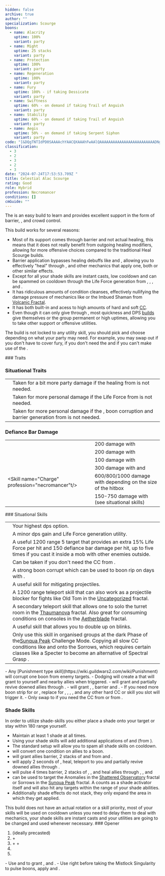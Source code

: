 ```yaml
---
hidden: false
archive: true
author: ""
specialization: Scourge
boons:
  - name: Alacrity
    uptime: 100%
    variant: party
  - name: Might
    uptime: 25 stacks
    variant: party
  - name: Protection
    uptime: 100%
    variant: party
  - name: Regeneration
    uptime: 100%
    variant: party
  - name: Fury
    uptime: 100% - if taking Dessicate
    variant: party
  - name: Swiftness
    uptime: 60% - on demand if taking Trail of Anguish
    variant: party
  - name: Stability
    uptime: 60% - on demand if taking Trail of Anguish
    variant: party
  - name: Aegis
    uptime: 50% - on demand if taking Serpent Siphon
    variant: party
code: "[&DQgTNTIdPD0SAAAAchYAACQXAAAhFwAAlQAAAAAAAAAAAAAAAAAAAAAAAAADNgBmAFYAAA==]"
classification:
  - 3
  - 2
  - 3
  - 2
  - 3
date: "2024-07-24T17:53:53.709Z "
title: Celestial Alac Scourge
rating: Good
role: Hybrid
profession: Necromancer
conditions: []
cmGuide: ""
---
```

The <Specialization name="Scourge" text="Celestial Alacrity Scourge"/> is an easy build to learn and provides excellent support in the form of barrier, <Boon name="might"/>, <Condition name="vulnerability"/> and crowd control.
 
This build works for several reasons:
- Most of its support comes through barrier and not actual healing, this means that it does not really benefit from outgoing healing modifiers, allowing for more offensive choices compared to the traditional Heal Scourge builds.
- Barrier application bypasses healing debuffs like <Condition name="Poisoned"/> and <Effect name="Agony"/>, allowing you to effectively "heal" through <Instability name="Toxic Trail"/>, <Instability name="Flux Bomb"/> and other mechanics that apply one, both or other similar effects.
- Except for <Skill name="Manifest Sand Shade"/> all your shade skills are instant casts, low cooldown and can be spammed on cooldown through the Life Force generation from <Trait name="Fear of Death"/>, <Trait name="Eternal Life"/>, <Skill name="Weeping Shots"/>, <Skill name="Vile Blast"/> and <Skill name="Harrowing Wave"/>.
- It has ridiculous amounts of condition cleanses, effectively nullifying the damage pressure of mechanics like <Instability name="Afflicted"/> or the Imbued Shaman from [Volcanic Fractal](/fractals/volcanic). 
- It has both built-in and acess to high amounts of hard and soft [CC](/guides/cc-distribution/).
- Even though it can only give <Boon name="Fury"/> through <Skill name="Desiccate"/>, most quickness and DPS [builds](/discretize.eu/builds) give themselves or the group permanent or high uptimes, allowing you to take other support or offensive utilities. 


The build is not locked to any utility skill, you should pick and choose depending on what your party may need. For example, you may swap out <Skill name="Desiccate"/> if you don't have to cover fury, <Skill name="Trail of Anguish"/> if you don't need the <Boon name="Stability"/> and <Skill name="Serpent Siphon"/> if you can't make use of the <Boon name="Aegis"/>. 

<Divider text="Equipment"/>   

<CharacterWithAr>  
<Character title="Celestial (Alac) Scourge" gear='{"attributes":{"profession":"Necromancer","specialization":"Scourge","data":{"Health":30202,"Armor":2831,"Power":2389,"Precision":1639,"Toughness":1864,"Vitality":2099,"Ferocity":639,"Condition Damage":2003,"Expertise":934,"Concentration":1089,"Healing Power":639,"Agony Resistance":150,"Condition Duration":0.7726666666666667,"Boon Duration":0.726,"Critical Chance":0.6042857142857143,"Critical Damage":1.926,"Power Coefficient":1659,"Power2 Coefficient":0,"Burning Coefficient":0.47,"Bleeding Coefficient":0,"Poison Coefficient":2.3,"Torment Coefficient":15.84,"Confusion Coefficient":1.72,"Flat DPS":0,"Torment Duration":0.2,"Siphon Base Coefficient":139.75,"Effective Power":5355.850893392857,"NonCrit Effective Power":3434.1875,"Power DPS":3421.3926192293993,"Power2 DPS":0,"Siphon DPS":139.75,"Bleeding Damage Tick":204.38375000000002,"Bleeding Stacks":0,"Bleeding DPS":0,"Burning Damage Tick":634.6059375,"Burning Stacks":0.8331533333333334,"Burning DPS":528.72405218125,"Confusion Damage Tick":217.0265625,"Confusion Stacks":3.048986666666667,"Confusion DPS":661.7110953750001,"Poison Damage Tick":220.91500000000002,"Poison Stacks":4.077133333333333,"Poison DPS":900.6999103333334,"Torment Damage Tick":304.850625,"Torment Stacks":31.247040000000002,"Torment DPS":9525.6796734,"Damage":15177.957350518984,"Effective Health":134120567.84313728,"Survivability":68185.3420656519,"Effective Healing":581.7,"Healing":581.7}},"armor":{"weight":"Light","helmAffix":"Celestial","helmRuneId":67339,"helmRune":"Trapper","helmRuneCount":6,"helmInfusionId":37130,"shouldersAffix":"Celestial","shouldersRuneId":67339,"shouldersRune":"Trapper","shouldersRuneCount":6,"shouldersInfusionId":37130,"coatAffix":"Celestial","coatRuneId":67339,"coatRune":"Trapper","coatRuneCount":6,"coatInfusionId":37130,"glovesAffix":"Celestial","glovesRuneId":67339,"glovesRune":"Trapper","glovesRuneCount":6,"glovesInfusionId":37130,"leggingsAffix":"Celestial","leggingsRuneId":67339,"leggingsRune":"Trapper","leggingsRuneCount":6,"leggingsInfusionId":37130,"bootsAffix":"Celestial","bootsRuneId":67339,"bootsRune":"Trapper","bootsRuneCount":6,"bootsInfusionId":37130},"weapon":{"weapon1MainId":30693,"weapon1MainType":"Pistol","weapon1MainSigil1Id":48911,"weapon1MainAffix":"Celestial","weapon1MainInfusion1Id":37130,"weapon1OffId":30700,"weapon1OffType":"Torch","weapon1OffSigilId":24583,"weapon1OffAffix":"Celestial","weapon1OffInfusionId":37130,"weapon2OffId":30702,"weapon2OffType":"Warhorn","weapon2OffSigilId":24583,"weapon2OffAffix":"Celestial","weapon2OffInfusionId":37130},"backAndTrinket":{"backItemAffix":"Celestial","backItemInfusion1Id":37130,"backItemInfusion2Id":37130,"amuletAffix":"Celestial","ring1Affix":"Celestial","ring1Infusion1Id":37130,"ring1Infusion2Id":37130,"ring1Infusion3Id":37130,"ring2Affix":"Celestial","ring2Infusion1Id":37130,"ring2Infusion2Id":37130,"ring2Infusion3Id":37130,"accessory1Affix":"Celestial","accessory1InfusionId":37130,"accessory2Affix":"Celestial","accessory2InfusionId":37130},"consumables":{"foodId":91878,"utilityId":77567,"relicId":
    100432},"skills":{"healId":10527,"utility1Id":40274,"utility2Id":42935,"utility3Id":41615,"eliteId":10646},"assumedBuffs":{"value":[{"id":"might","type":"Boon"},{"id":"fury","type":"Boon"},{"id":"vulnerability","type":"Condition"},{"id":"jade-bot","gw2id":96613,"type":"Item"},{"id":"omnipotion","gw2id":79722,"type":"Item"}]},"traits":{"selection":[[780,789,778],[875,892,889],[2167,2123,2080]],"lines":[19,50,60]}}'>

</Character>
</CharacterWithAr>

<Divider text="Build"/>

<Grid>
<GridItem sm="7">
### Traits
<Traits traits1Id="19" traits1="Blood Magic" traits1SelectedIds="780, 789, 778"
traits2Id="50" traits2="Soul Reaping" traits2SelectedIds="875, 892, 889" 
traits3Id="60" traits3="Scourge" traits3SelectedIds="2167, 2123, 2080"/>

### Situational Traits
|                                                           |                                                                                                                                                               |
|-----------------------------------------------------------|---------------------------------------------------------------------------------------------------------------------------------------------------------------|
| <Trait name="Vampiric Presence" size="big" disable text/> | Taken for a bit more party damage if the healing from <Trait name="Life from Death"/> is not needed.                                                          |
| <Trait name="Dhuumfire" size="big" disable text/>         | Taken for more personal damage if the Life Force from <Trait name="Eternal Life"/> is not needed.                                                             |
| <Trait name="Sadistic Searing" size="big" disable text/>  | Taken for more personal damage if the <Boon name="Protection"/>, boon corruption and barrier generation from <Trait name="Herald of Sorrow" /> is not needed. |

### Defiance Bar Damage

|                                                                        |                                                                                            |
| ---------------------------------------------------------------------- | ------------------------------------------------------------------------------------------ |
| <Skill name="Oppressive Collapse"/>             | 200 damage with <Control name="Knockdown"/>                                                |
| <Skill name="Garish Pillar"/>                   | 200 damage with <Condition name="Fear"/>                                                 
| <Skill name="Vile Blast"/>                   | 100 damage with <Control name="Stun"/>                                                 
| <Skill name="Wail of Doom"/>                    | 300 damage with <Control name="Daze"/> and <Condition name="Fear"/>
| <Skill name="Charge" profession="necromancer"t/> | 600/800/1000 damage with <Control name="Knockdown"/> depending on the size of the hitbox   |
| <Skill name="Spectral Grasp"/>                  | 150-750 damage with <Control name="Pull" /> (see situational skills)                       |

</GridItem>

<GridItem sm="5">
### Situational Skills

|                                                               |                                                                                                                                                                                                                                                                                                                                                                                                                   |
| ------------------------------------------------------------- | -----------------------------------------------------------------------------------------------------------------------------------------------------------------------------------------------------------------------------------------------------------------------------------------------------------------------------------------------------------------------------------------------------------------                                                                                                                                                                                                                             |
| <Skill name="Signet of Spite" size="big" disableText/>         | Your highest dps option.|
| <Skill name="Summon Shadow Fiend" size="big" disableText/>         | A minor dps gain and Life Force generation utility.                                                        |
| <Skill name="Spectral Grasp" size="big" disableText/>         | A useful 1200 range 5 target <Control name="Pull"/> that provides an extra 15% Life Force per hit and 150 defiance bar damage per hit, up to five times if you cast it inside a mob with other enemies outside.                                                          |
| <Skill name="Plaguelands" size="big" disableText/>     | Can be taken if you don't need the CC from <Skill name="Summon Flesh Golem"/>.                                                                                                                                                                                                                                                                                                                             |
| <Skill name="Corrupt Boon" size="big" disableText/>           | A strong boon corrupt which can be used to boon rip on days with <Instability name="No Pain, No Gain"/>.                                                                                                                                                                                                                                                                                                          ||                                                       |
| <Skill name="Corrosive Poison Cloud" size="big" disableText/> | A useful skill for mitigating projectiles.                                                                                                                                                                                                                                                                                                                                                                        |
| <Skill name="Summon Flesh Wurm" size="big" disableText/>      | A 1200 range teleport skill that can also work as a projectile blocker for fights like Old Tom in the [Uncategorized](/fractals/uncategorized) fractal.                                                                                                                                                                                                                                                           |
| <Skill name="Spectral Walk " size="big" disableText/>         | A secondary teleport skill that allows one to solo the turret room in the [Thaumanova](/fractals/thaumanova-reactor) fractal. Also great for consuming conditions on consoles in the [Aetherblade](/fractals/aetherblade) fractal.                                                                                                                                                                                |                                                                                                                                                                                                                                                                |
| <Skill name="Sand Swell" size="big" disableText/>             | A useful skill that allows you to double up on blinks.                                                                                                                                                                                                                                                                  |
| <Skill name="Epidemic" size="big" disableText/>               | Only use this skill in organised groups at the dark Phase of the[Sunqua Peak](/fractals/sunqua-peak/) Challenge Mode. Copying all slow CC conditions like <Condition name="Immobile" /> and <Condition name="Slow" /> onto the Sorrows, which requires certain classes like a Specter to become an alternative of Spectral Grasp .


</GridItem>
</Grid>

<Divider text="General Information"/>
- Any [Punishment type skill](https://wiki.guildwars2.com/wiki/Punishment) will corrupt one boon from enemy targets. 
- Dodging will create a <Skill id="13918"/> that will grant <Boon name="Regeneration"/> to yourself and nearby allies when triggered.
- <Skill name="Well of Blood"/> will grant <Boon name="Regeneration"/> and partially revive downed allies through <Trait name="Ritual of Life"/>.
- <Skill name="Serpent Siphon"/> will grant <Boon name="Regeneration"/>, <Boon name="Aegis"/>, barrier and <Boon name="Alacrity"/>.
- If you need more boon strip for <Instability name="No Pain, No Gain"/> or <Instability name="Vengeance"/>, replace <Item name="Demons" type="Sigil"/> for <Item name="Absorption" type="Sigil"/>, <Skill name="Vile Blast"/>, <Skill name="Oppressive Collapse"/>, <Skill name="Garish Pillar"/>, <Skill name="Wail of Doom"/> and any other hard CC or <Condition name="Fear"/> skill you slot will trigger it.
- Only swap to <Item affix="Celestial" type="Warhorn" text="Warhorn"/> if you need the CC from <Skill name="Wail of Doom"/> or <Boon name="Swiftness"/> from <Skill name="Locust Swarm"/>.

### Shade Skills

In order to utilize shade-skills you either place a shade onto your target or stay within 180 range yourself.

- Maintain at least 1 shade at all times.
- Using your shade skills will add additional applications of <Condition name="Torment"/> and <Condition name="Vulnerability"/> (from <Trait name="Unyielding Blast"/>). 
- The standard setup will allow you to spam all shade skills on cooldown.
- <Skill name="Nefarious Favor"/> will convert one condition on allies to a boon.
- <Skill name="Sand Cascade"/> will grant allies barrier, 2 stacks of <Boon name="Might"/> and <Boon name="Alacrity"/> from <Trait name="Abrasive Grit"/> and <Trait name="Desert Empowerment"/>.
- <Skill name="Garish Pillar"/> will apply 2 seconds of <Condition name="Fear"/>, heal, teleport to you and partially revive downed allies through <Trait name="Transfusion"/>.
- <Skill name="Sandstorm Shroud"/> will pulse 4 times barrier, 2 stacks of <Boon name="Might"/>, <Boon name="Protection"/>, <Boon name="Alacrity"/> and heal allies through <Trait name="Abrasive Grit"/>, <Trait name="Herald of Sorrow"/>, <Trait name="Desert Empowerment"/> and <Trait name="Life from Death"/>
- <Skill name="Manifest Sand Shade"/> can be used to target the Anomalies in the [Shattered Observatory](/fractals/shattered-observatory) fractal or Sorrows in the [Sunqua Peak](fractals/sunqua-peak) fractal. A <Specialization name="Scourge"/> counts as a shade activator itself and will also hit any targets within the range of your shade abilities.
- Additionally shade effects do not stack, they only expand the area in which they get applied.



<Divider text="Rotation"/>

<Grid>
<GridItem sm="6">
This build does not have an actual rotation or a skill priority, most of your skills will be used on cooldown unless you need to delay them to deal with mechanics, your shade skills are instant casts and your utilities are going to be changed and used whenever necessary.
### Opener

1. <Skill name="Manifest Sand Shade"/> (ideally precasted)
2. <Skill name="Vile Blast"/> + <Skill name="Sandstorm Shroud"/>
3. <Skill name="Weeping Shots"/> + <Skill name="Nefarious Favor"/> + <Skill name="Sand Cascade"/>
4. <Skill name="Harrowing Wave"/>
5. <Skill name="Oppressive Collapse"/>



</GridItem>
<GridItem sm="6">

<Card title="Precast (at Singularity)">
- Use <Skill name="Sand Cascade"/> and <Skill name="Desiccate"/> to grant <Boon name="Might"/>, <Boon name="Fury"/> and <Boon name="Alacrity"/>.
- Use <Skill name="Sandstorm Shroud"/> right before taking the Mistlock Singularity to pulse boons, apply <Condition name="Torment"/> and <Condition name="Vulnerability"/>.

</Card>

</GridItem>
</Grid>
